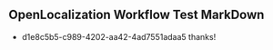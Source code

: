 ## OpenLocalization Workflow Test MarkDown
* d1e8c5b5-c989-4202-aa42-4ad7551adaa5 thanks!

<!--HONumber=Jul16_HO4-->


